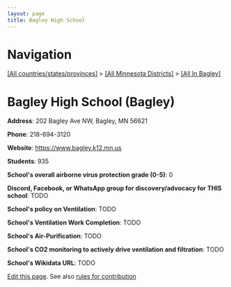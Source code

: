 ```yaml
---
layout: page
title: Bagley High School
---
```

# Navigation

[[All countries/states/provinces]](../../..) > [[All Minnesota Districts]](../..) > [[All In Bagley]](..)

# Bagley High School (Bagley)

**Address**: 202 Bagley Ave NW, Bagley, MN 56621

**Phone**: 218-694-3120

**Website**: <https://www.bagley.k12.mn.us>

**Students**: 935

**School's overall airborne virus protection grade (0-5)**: 0

**Discord, Facebook, or WhatsApp group for discovery/advocacy for THIS school**: TODO

**School's policy on Ventilation**: TODO

**School's Ventilation Work Completion**: TODO

**School's Air-Purification**: TODO

**School's CO2 monitoring to actively drive ventilation and filtration**: TODO

**School's Wikidata URL**: TODO


[Edit this page](https://github.com/ventilate-schools/MN/edit/main/./Bagley/Bagley_High_School.md). See also [rules for contribution](../../../contribution-rules/)